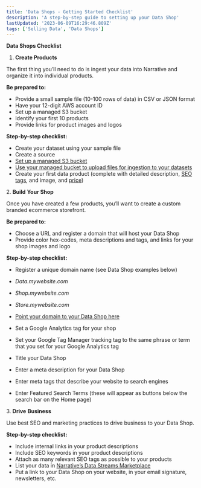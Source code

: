 ```yaml
---
title: 'Data Shops - Getting Started Checklist'
description: 'A step-by-step guide to setting up your Data Shop'
lastUpdated: '2023-06-09T16:29:46.809Z'
tags: ['Selling Data', 'Data Shops']
---
```

**Data Shops Checklist** 

1.  **Create Products** 

The first thing you’ll need to do is ingest your data into Narrative and organize it into individual products.

**Be prepared to:**

*   Provide a small sample file (10-100 rows of data) in CSV or JSON format
*   Have your 12-digit AWS account ID
*   Set up a managed S3 bucket 
*   Identify your first 10 products
*   Provide links for product images and logos

**Step-by-step checklist:**

*   Create your dataset using your sample file 
*   Create a source
*   [Set up a managed S3 bucket](https://kb.narrative.io/how-do-i-set-up-a-managed-bucket) 
*   [Use your managed bucket to upload files for ingestion to your datasets](https://kb.narrative.io/how-do-i-ingest-data-using-my-managed-bucket) 
*   Create your first data product (complete with detailed description, [SEO tags](https://blog.narrative.io/5-seo-tips-to-help-buyers-find-your-data-products), and image, and [price](https://kb.narrative.io/how-should-i-price-my-data))  
      
    

2\. **Build** **Your Shop**  
  

Once you have created a few products, you’ll want to create a custom branded ecommerce storefront.

  

**Be prepared to:**

*   Choose a URL and register a domain that will host your Data Shop
*   Provide color hex-codes, meta descriptions and tags, and links for your shop images and logo 

**Step-by-step checklist:**

*   Register a unique domain name (see Data Shop examples below)

*   _Data.mywebsite.com_

*   _Shop.mywebsite.com_

*   _Store.mywebsite.com_

*   [Point your domain to your Data Shop here](https://kb.narrative.io/data-shop-domain-cloudflare)
*   Set a Google Analytics tag for your shop
*   Set your Google Tag Manager tracking tag to the same phrase or term that you set for your Google Analytics tag
*   Title your Data Shop 
*   Enter a meta description for your Data Shop
*   Enter meta tags that describe your website to search engines
*   Enter Featured Search Terms (these will appear as buttons below the search bar on the Home page)  
      
    

3\. **Drive** **Business**   
  

Use best SEO and marketing practices to drive business to your Data Shop.

  

**Step-by-step checklist:**

*   Include internal links in your product descriptions 
*   Include SEO keywords in your product descriptions
*   Attach as many relevant SEO tags as possible to your products
*   List your data in [Narrative’s Data Streams Marketplace](https://www.narrative.io/data-marketplace)
*   Put a link to your Data Shop on your website, in your email signature, newsletters, etc.
